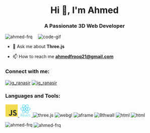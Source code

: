 <h1 align="center">Hi 👋, I'm Ahmed</h1>
<h3 align="center">A Passionate 3D Web Developer</h3>

<img align="right" alt="code-gif" src="https://user-images.githubusercontent.com/55389276/140866485-8fb1c876-9a8f-4d6a-98dc-08c4981eaf70.gif" width="400px">

<p align="left"> <img src="https://komarev.com/ghpvc/?username=ahmedrana3dq&label=Profile%20views&color=0e75b6&style=flat" alt="ahmed-frq" /> </p>

- 💬 Ask me about **Three.js**

- 📫 How to reach me **ahmedfrooq21@gmail.com**

<h3 align="left">Connect with me:</h3>
<p align="left" >
<a href="https://instagram.com/ig_ranasir" target="blank"><img align="center" src="https://raw.githubusercontent.com/rahuldkjain/github-profile-readme-generator/master/src/images/icons/Social/instagram.svg" alt="ig_ranasir" height="40" width="40" /></a>
<a href="https://wa.me/+923187554243" target="blank"><img align="center" src="https://upload.wikimedia.org/wikipedia/commons/thumb/1/19/WhatsApp_logo-color-vertical.svg/2048px-WhatsApp_logo-color-vertical.svg.png" alt="ig_ranasir" height="40" width="40" /></a>
</p>

<h3 align="left">Languages and Tools:</h3>
<p align="left"> <a href="https://developer.mozilla.org/en-US/docs/Web/JavaScript" target="_blank" rel="noreferrer"> <img src="https://raw.githubusercontent.com/devicons/devicon/master/icons/javascript/javascript-original.svg" alt="javascript" width="40" height="40"/> </a> <a href="https://reactjs.org/" target="_blank" rel="noreferrer"> <img src="https://raw.githubusercontent.com/devicons/devicon/master/icons/react/react-original-wordmark.svg" alt="react" width="40" height="40"/> </a> 
<img src="https://cdn.glitch.global/dac29b11-1724-4e60-8c1e-b60fcb86ca7c/Threejs-logo.svg?v=1701019067821" alt="three.js" width="40" height="40"/>
<img src="https://cdn.glitch.global/dac29b11-1724-4e60-8c1e-b60fcb86ca7c/WebGL_Logo.svg.png?v=1701019096215" alt="webgl" width="70" height="40"/>
<img src="https://cdn.glitch.global/dac29b11-1724-4e60-8c1e-b60fcb86ca7c/aframe-logo.png?v=1701019145005" alt="aframe" width="70" height="40"/>
<img src="https://cdn.glitch.global/dac29b11-1724-4e60-8c1e-b60fcb86ca7c/8thwall-removebg-preview.png?v=1701019497091" alt="8thwall" width="70" height="40"/>
<img src="https://upload.wikimedia.org/wikipedia/commons/thumb/3/38/HTML5_Badge.svg/2048px-HTML5_Badge.svg.png" alt="html" width="40" height="40"/>
<img src="https://upload.wikimedia.org/wikipedia/commons/d/d5/CSS3_logo_and_wordmark.svg" alt="html" width="50" height="50"/>
</p>

<p><img align="left" src="https://github-readme-stats.vercel.app/api/top-langs?username=ahmedrana3d&show_icons=true&locale=en&layout=compact" alt="ahmed-frq" /></p>

<p>&nbsp;<img align="center" src="https://github-readme-stats.vercel.app/api?username=ahmedrana3d&show_icons=true&locale=en" alt="ahmed-frq" /></p>
